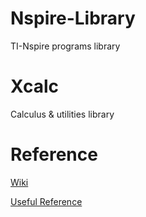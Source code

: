 # Nspire-Library

TI-Nspire programs library

# Xcalc

Calculus & utilities library

# Reference

[Wiki](https://github.com/Decimation/Nspire-Library/wiki)

[Useful Reference](https://github.com/Decimation/Nspire-Library/wiki/Useful-Reference)
